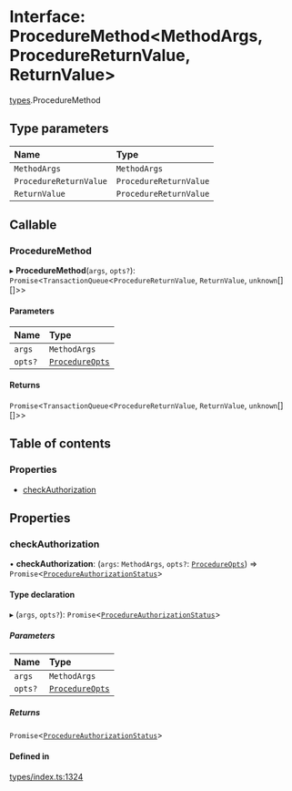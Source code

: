 # Interface: ProcedureMethod<MethodArgs, ProcedureReturnValue, ReturnValue\>

[types](../wiki/types).ProcedureMethod

## Type parameters

| Name | Type |
| :------ | :------ |
| `MethodArgs` | `MethodArgs` |
| `ProcedureReturnValue` | `ProcedureReturnValue` |
| `ReturnValue` | `ProcedureReturnValue` |

## Callable

### ProcedureMethod

▸ **ProcedureMethod**(`args`, `opts?`): `Promise`<`TransactionQueue`<`ProcedureReturnValue`, `ReturnValue`, `unknown`[][]\>\>

#### Parameters

| Name | Type |
| :------ | :------ |
| `args` | `MethodArgs` |
| `opts?` | [`ProcedureOpts`](../wiki/types.ProcedureOpts) |

#### Returns

`Promise`<`TransactionQueue`<`ProcedureReturnValue`, `ReturnValue`, `unknown`[][]\>\>

## Table of contents

### Properties

- [checkAuthorization](../wiki/types.ProcedureMethod#checkauthorization)

## Properties

### checkAuthorization

• **checkAuthorization**: (`args`: `MethodArgs`, `opts?`: [`ProcedureOpts`](../wiki/types.ProcedureOpts)) => `Promise`<[`ProcedureAuthorizationStatus`](../wiki/types.ProcedureAuthorizationStatus)\>

#### Type declaration

▸ (`args`, `opts?`): `Promise`<[`ProcedureAuthorizationStatus`](../wiki/types.ProcedureAuthorizationStatus)\>

##### Parameters

| Name | Type |
| :------ | :------ |
| `args` | `MethodArgs` |
| `opts?` | [`ProcedureOpts`](../wiki/types.ProcedureOpts) |

##### Returns

`Promise`<[`ProcedureAuthorizationStatus`](../wiki/types.ProcedureAuthorizationStatus)\>

#### Defined in

[types/index.ts:1324](https://github.com/PolymathNetwork/polymesh-sdk/blob/c37bc05d/src/types/index.ts#L1324)
